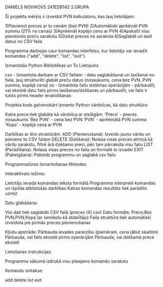 DANIELS NOVIKOVS 241EDB142 2.GRUPA


Šī projekta mērķis ir izveidot PVN kalkulatoru, kas ļauj lietotājam:

1)Pievienot preces ar to cenām (bez PVN)
2)Automātiski aprēėināt PVN summu (21% no cenas)
3)Aprēėināt kopējo cenu ar PVN
4)Apskatīt visu pievienoto preču sarakstu
5)Dzēst preces no saraksta
6)Saglabāt un lasīt datus no CSV faila

Programma darbojas caur komandas interfeisu, kur lietotājs var ievadīt komandas ("add", "delete", "list", "exit").

Izmantotās Python Bibliotēkas un To Lietojums

csv - Izmantota darbam ar CSV failiem - datu saglabāšanai un lasīšanai no faila, ļauj strukturēti glabāt preču datus (nosaukums, cena bez PVN, PVN summa, kopējā cena)
os - Izmantota failu sistēmas operācijām - pārbaudīt, vai eksistē datu fails pirms lasīšanas/dzēšanas un pārbaudīt, vai fails ir tukšs pirms header ierakstīšanas



Projekta kods galvenokārt izmanto Python vārdnīcas, kā datu struktūru:

Katra prece tiek glabāta kā vārdnīca ar atslēgām:
'Prece' - preces nosaukums
'Bez PVN' - cena bez PVN
'PVN' - aprēėinātā PVN summa
'Kopa' - kopējā cena ar PVN


Darbības ar šīm struktūrām:
ADD (Pievienošana): Izveido jaunu vārdu un pievieno to CSV failam
DELETE (Dzēšana): Nolasa visas preces atmiņā kā vārdu sarakstu, filtrē ārā dzēšamo preci, pēc tam pārraksta visu failu
LIST (Parādīšana): Nolasa visas preces no faila un formatē to izvadei
EXIT (Pabeigšana): Pabeidz programmu un saglabā csv failu


Programmatūras Izmantošanas Metodes

Interaktīvais režīms:

Lietotājs ievada komandas teksta formātā
Programma interpretē komandas un izpilda atbilstošās darbības
Katras komandas rezultāts tiek parādīts uzreiz

Datu glabāšana:

Visi dati tiek saglabāti CSV failā (preces (4).csv)
Datu formāts: Prece;Bez PVN;PVN;Kopa (ar semikolu kā atdalītāju)
Faila struktūra tiek automātiski izveidota pie pirmās preces pievienošanas

Kļūdu apstrāde:
Pārbauda ievades pareizību (piemēram, cena jābūt skaitlim)
Pārbauda, vai fails eksistē pirms operācijām
Pārbauda, vai dzēšamā prece eksistē

Lietošanas instrukcijas:

Programma sākumā izdrukā visu pieejamo komandu sarakstu

Komandu sintakse:

add <preces nosaukums>
delete <preces nosaukums>
list
exit
